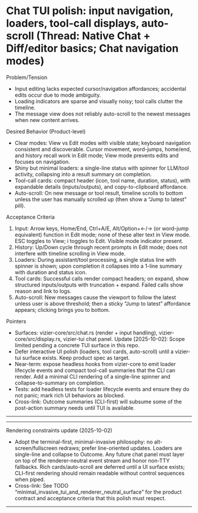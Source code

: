 # Chat TUI polish: input navigation, loaders, tool-call displays, auto-scroll (Thread: Native Chat + Diff/editor basics; Chat navigation modes)

Problem/Tension
- Input editing lacks expected cursor/navigation affordances; accidental edits occur due to mode ambiguity.
- Loading indicators are sparse and visually noisy; tool calls clutter the timeline.
- The message view does not reliably auto-scroll to the newest messages when new content arrives.

Desired Behavior (Product-level)
- Clear modes: View vs Edit modes with visible state; keyboard navigation consistent and discoverable. Cursor movement, word-jumps, home/end, and history recall work in Edit mode; View mode prevents edits and focuses on navigation.
- Shiny but minimal loaders: a single-line status with spinner for LLM/tool activity, collapsing into a result summary on completion.
- Tool-call cards: compact header (icon, tool name, duration, status), with expandable details (inputs/outputs), and copy-to-clipboard affordance.
- Auto-scroll: On new message or tool result, timeline scrolls to bottom unless the user has manually scrolled up (then show a “Jump to latest” pill).

Acceptance Criteria
1) Input: Arrow keys, Home/End, Ctrl+A/E, Alt/Option+←/→ (or word-jump equivalent) function in Edit mode; none of these alter text in View mode. ESC toggles to View; i toggles to Edit. Visible mode indicator present.
2) History: Up/Down cycle through recent prompts in Edit mode; does not interfere with timeline scrolling in View mode.
3) Loaders: During assistant/tool processing, a single status line with spinner is shown; upon completion it collapses into a 1-line summary with duration and status icon.
4) Tool cards: Successful calls render compact headers; on expand, show structured inputs/outputs with truncation + expand. Failed calls show reason and link to logs.
5) Auto-scroll: New messages cause the viewport to follow the latest unless user is above threshold; then a sticky “Jump to latest” affordance appears; clicking brings you to bottom.

Pointers
- Surfaces: vizier-core/src/chat.rs (render + input handling), vizier-core/src/display.rs, vizier-tui chat panel.
Update [2025-10-02]: Scope limited pending a concrete TUI surface in this repo.
- Defer interactive UI polish (loaders, tool cards, auto-scroll) until a vizier-tui surface exists. Keep product spec as target.
- Near-term: expose headless hooks from vizier-core to emit loader lifecycle events and compact tool-call summaries that the CLI can render. Add a minimal CLI rendering of a single-line spinner and collapse-to-summary on completion.
- Tests: add headless tests for loader lifecycle events and ensure they do not panic; mark rich UI behaviors as blocked.
- Cross-link: Outcome summaries (CLI-first) will subsume some of the post-action summary needs until TUI is available.


---


---
Rendering constraints update (2025-10-02)
- Adopt the terminal-first, minimal-invasive philosophy: no alt-screen/fullscreen redraws; prefer line-oriented updates. Loaders are single-line and collapse to Outcome. Any future chat panel must layer on top of the renderer-neutral event stream and honor non-TTY fallbacks. Rich cards/auto-scroll are deferred until a UI surface exists; CLI-first rendering should remain readable without control sequences when piped.
- Cross-link: See TODO “minimal_invasive_tui_and_renderer_neutral_surface” for the product contract and acceptance criteria that this polish must respect.


---

